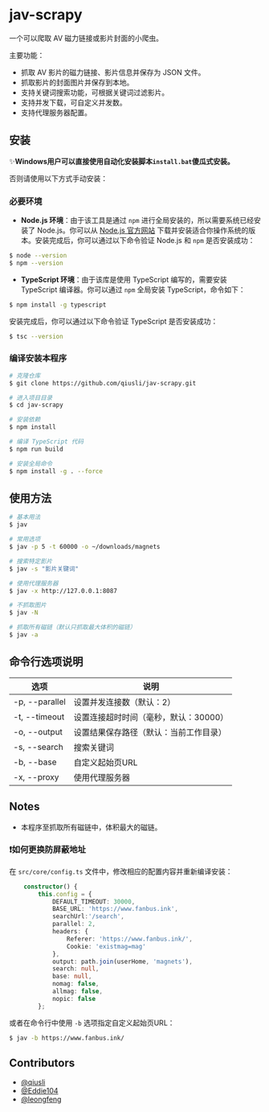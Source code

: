 # jav-scrapy

一个可以爬取 AV 磁力链接或影片封面的小爬虫。

主要功能：
- 抓取 AV 影片的磁力链接、影片信息并保存为 JSON 文件。
- 抓取影片的封面图片并保存到本地。
- 支持关键词搜索功能，可根据关键词过滤影片。
- 支持并发下载，可自定义并发数。
- 支持代理服务器配置。

## 安装

✨**Windows用户可以直接使用自动化安装脚本`install.bat`傻瓜式安装。**

否则请使用以下方式手动安装：

### 必要环境

- **Node.js 环境**：由于该工具是通过 `npm` 进行全局安装的，所以需要系统已经安装了 Node.js。你可以从 [Node.js 官方网站](https://nodejs.org/) 下载并安装适合你操作系统的版本。安装完成后，你可以通过以下命令验证 Node.js 和 `npm` 是否安装成功：

```bash
$ node --version
$ npm --version
```

- **TypeScript 环境**：由于该库是使用 TypeScript 编写的，需要安装 TypeScript 编译器。你可以通过 `npm` 全局安装 TypeScript，命令如下：

```bash
$ npm install -g typescript
```

安装完成后，你可以通过以下命令验证 TypeScript 是否安装成功：

```bash
$ tsc --version
```

### 编译安装本程序

```bash
# 克隆仓库
$ git clone https://github.com/qiusli/jav-scrapy.git

# 进入项目目录
$ cd jav-scrapy

# 安装依赖
$ npm install

# 编译 TypeScript 代码
$ npm run build

# 安装全局命令
$ npm install -g . --force
```



## 使用方法

```bash
# 基本用法
$ jav

# 常用选项
$ jav -p 5 -t 60000 -o ~/downloads/magnets

# 搜索特定影片
$ jav -s "影片关键词"

# 使用代理服务器
$ jav -x http://127.0.0.1:8087

# 不抓取图片
$ jav -N

# 抓取所有磁链（默认只抓取最大体积的磁链）
$ jav -a
```

## 命令行选项说明


| 选项                 | 说明                                     |
| ---------------------- | ------------------------------------------ |
| -p, --parallel<num>  | 设置并发连接数（默认：2）                |
| -t, --timeout<num>   | 设置连接超时时间（毫秒，默认：30000）    |
| -o, --output<path>   | 设置结果保存路径（默认：当前工作目录）      |
| -s, --search<string> | 搜索关键词                               |
| -b, --base<url>      | 自定义起始页URL                          |
| -x, --proxy<url>     | 使用代理服务器                           |




## Notes

- 本程序至抓取所有磁链中，体积最大的磁链。

### ❗如何更换防屏蔽地址

在 `src/core/config.ts` 文件中，修改相应的配置内容并重新编译安装：

```typescript
    constructor() {
        this.config = {
            DEFAULT_TIMEOUT: 30000,
            BASE_URL: 'https://www.fanbus.ink',
            searchUrl:'/search',
            parallel: 2,
            headers: {
                Referer: 'https://www.fanbus.ink/',
                Cookie: 'existmag=mag'
            },
            output: path.join(userHome, 'magnets'),
            search: null,
            base: null,
            nomag: false,
            allmag: false,
            nopic: false
        };
```

或者在命令行中使用 `-b` 选项指定自定义起始页URL：


```bash
$ jav -b https://www.fanbus.ink/
```

## Contributors

- [@qiusli](https://github.com/qiusli)
- [@Eddie104](https://github.com/Eddie104)
- [@leongfeng](https://github.com/leongfeng)
